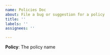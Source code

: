 ```yaml
---
name: Policies Doc
about: File a bug or suggestion for a policy
title: ''
labels: ''
assignees: ''

---
```


**Policy**: The policy name

<!-- Describe the issue or suggestion -->
